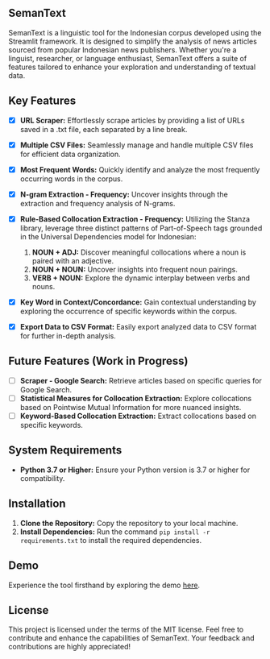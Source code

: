 ## SemanText

SemanText is a linguistic tool for the Indonesian corpus developed using the Streamlit framework. It is designed to simplify the analysis of news articles sourced from popular Indonesian news publishers. Whether you're a linguist, researcher, or language enthusiast, SemanText offers a suite of features tailored to enhance your exploration and understanding of textual data.

## Key Features

- [x] **URL Scraper:** Effortlessly scrape articles by providing a list of URLs saved in a .txt file, each separated by a line break.
- [x] **Multiple CSV Files:** Seamlessly manage and handle multiple CSV files for efficient data organization.
- [x] **Most Frequent Words:** Quickly identify and analyze the most frequently occurring words in the corpus.
- [x] **N-gram Extraction - Frequency:** Uncover insights through the extraction and frequency analysis of N-grams.
- [x] **Rule-Based Collocation Extraction - Frequency:** Utilizing the Stanza library, leverage three distinct patterns of Part-of-Speech tags grounded in the Universal Dependencies model for Indonesian:
  
  1. **NOUN + ADJ:** Discover meaningful collocations where a noun is paired with an adjective.
  2. **NOUN + NOUN:** Uncover insights into frequent noun pairings.
  3. **VERB + NOUN:** Explore the dynamic interplay between verbs and nouns.

- [x] **Key Word in Context/Concordance:** Gain contextual understanding by exploring the occurrence of specific keywords within the corpus.
- [x] **Export Data to CSV Format:** Easily export analyzed data to CSV format for further in-depth analysis.

## Future Features (Work in Progress)

- [ ] **Scraper - Google Search:** Retrieve articles based on specific queries for Google Search.
- [ ] **Statistical Measures for Collocation Extraction:** Explore collocations based on Pointwise Mutual Information for more nuanced insights.
- [ ] **Keyword-Based Collocation Extraction:** Extract collocations based on specific keywords.

## System Requirements

- **Python 3.7 or Higher:** Ensure your Python version is 3.7 or higher for compatibility.

## Installation

1. **Clone the Repository:** Copy the repository to your local machine.
2. **Install Dependencies:** Run the command `pip install -r requirements.txt` to install the required dependencies.

## Demo

Experience the tool firsthand by exploring the demo [here](https://semantext.streamlit.app/).

## License

This project is licensed under the terms of the MIT license. Feel free to contribute and enhance the capabilities of SemanText. Your feedback and contributions are highly appreciated!
